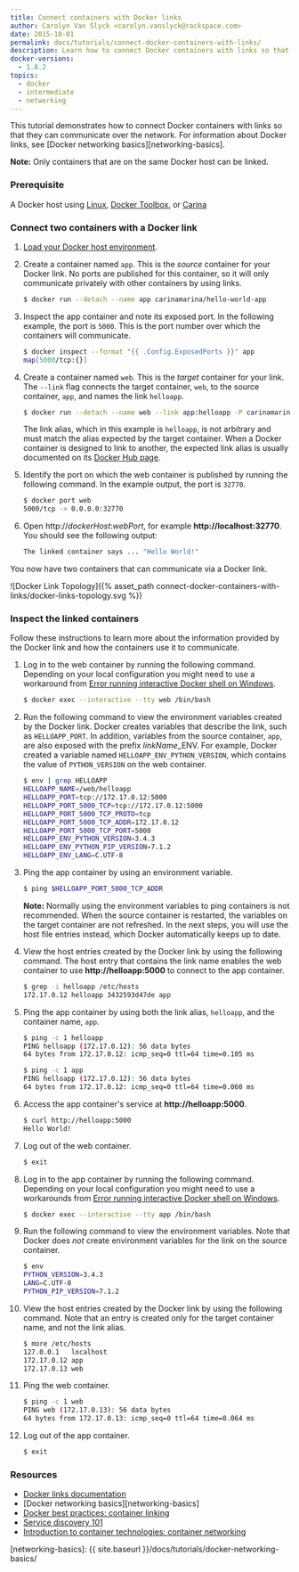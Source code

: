 ```yaml
---
title: Connect containers with Docker links
author: Carolyn Van Slyck <carolyn.vanslyck@rackspace.com>
date: 2015-10-01
permalink: docs/tutorials/connect-docker-containers-with-links/
description: Learn how to connect Docker containers with links so that they can communicate with each other over the network
docker-versions:
  - 1.8.2
topics:
  - docker
  - intermediate
  - networking
---
```


This tutorial demonstrates how to connect Docker containers with links so that they
can communicate over the network. For information about Docker links, see [Docker networking basics][networking-basics].

**Note:** Only containers that are on the same Docker host can be linked.

### Prerequisite

A Docker host using [Linux][docker-linux], [Docker Toolbox][docker-toolbox], or [Carina][carina]

[docker-linux]: http://docs.docker.com/linux/step_one/
[docker-toolbox]: https://www.docker.com/toolbox
[carina]: http://app.getcarina.com/app/signup

### <a name="connect"></a> Connect two containers with a Docker link

1. [Load your Docker host environment](/docs/tutorials/load-docker-environment-on-mac/).

2. Create a container named `app`. This is the _source_ container for your Docker link. No ports
    are published for this container, so it will only communicate privately with other
    containers by using links.

    ```bash
    $ docker run --detach --name app carinamarina/hello-world-app
    ```

3. Inspect the app container and note its exposed port. In the following example, the
    port is `5000`. This is the port number over which the containers will communicate.

    ```bash
    $ docker inspect --format "{{ .Config.ExposedPorts }}" app
    map[5000/tcp:{}]
    ```

4. Create a container named `web`. This is the _target_ container for your link.
    The `--link` flag connects the target container, `web`,
    to the source container, `app`, and names the link `helloapp`.

    ```bash
    $ docker run --detach --name web --link app:helloapp -P carinamarina/hello-world-web
    ```

    The link alias, which in this example is `helloapp`, is not arbitrary and must match the alias expected by the target
    container. When a Docker container is designed to link to another, the expected
    link alias is usually documented on its [Docker Hub page](https://hub.docker.com/r/carinamarina/hello-world-web/).

5. Identify the port on which the web container is published by running the following command.
    In the example output, the port is `32770`.

    ```bash
    $ docker port web
    5000/tcp -> 0.0.0.0:32770
    ```

6. Open http://_dockerHost_:_webPort_, for example **http://localhost:32770**.
    You should see the following output:

      ```bash
      The linked container says ... "Hello World!"
      ```

You now have two containers that can communicate via a Docker link.

![Docker Link Topology]({% asset_path connect-docker-containers-with-links/docker-links-topology.svg %})

### <a name="inspect"></a> Inspect the linked containers

Follow these instructions to learn more about the information provided by the Docker link
and how the containers use it to communicate.

1. Log in to the web container by running the following command. Depending on your local configuration
    you might need to use a workaround from [Error running interactive Docker shell on Windows][tty-workaround].

    ```bash
    $ docker exec --interactive --tty web /bin/bash
    ```

2. Run the following command to view the environment variables created by the Docker link.
    Docker creates variables that describe the link, such as `HELLOAPP_PORT`.
    In addition, variables from the source container, `app`, are also exposed with the prefix _linkName_\_ENV.
    For example, Docker created a variable named `HELLOAPP_ENV_PYTHON_VERSION`,
    which contains the value of `PYTHON_VERSION` on the web container.

    ```bash
    $ env | grep HELLOAPP
    HELLOAPP_NAME=/web/helloapp
    HELLOAPP_PORT=tcp://172.17.0.12:5000
    HELLOAPP_PORT_5000_TCP=tcp://172.17.0.12:5000
    HELLOAPP_PORT_5000_TCP_PROTO=tcp
    HELLOAPP_PORT_5000_TCP_ADDR=172.17.0.12
    HELLOAPP_PORT_5000_TCP_PORT=5000
    HELLOAPP_ENV_PYTHON_VERSION=3.4.3
    HELLOAPP_ENV_PYTHON_PIP_VERSION=7.1.2
    HELLOAPP_ENV_LANG=C.UTF-8
    ```

3. Ping the app container by using an environment variable.

    ```bash
    $ ping $HELLOAPP_PORT_5000_TCP_ADDR
    ```

    **Note:** Normally using the environment variables to ping containers is not recommended.
    When the source container is restarted,
    the variables on the target container are not refreshed. In the next steps,
    you will use the host file entries instead, which Docker automatically keeps up to date.

4. View the host entries created by the Docker link by using the following command. The
    host entry that contains the link name enables the web container to
    use **http://helloapp:5000** to connect to the app container.

    ```bash
    $ grep -i helloapp /etc/hosts
    172.17.0.12	helloapp 3432593d47de app
    ```

5. Ping the app container by using both the link alias, `helloapp`, and the container name, `app`.

    ```bash
    $ ping -c 1 helloapp
    PING helloapp (172.17.0.12): 56 data bytes
    64 bytes from 172.17.0.12: icmp_seq=0 ttl=64 time=0.105 ms

    $ ping -c 1 app
    PING helloapp (172.17.0.12): 56 data bytes
    64 bytes from 172.17.0.12: icmp_seq=0 ttl=64 time=0.060 ms
    ```

6. Access the app container's service at **http://helloapp:5000**.

    ```bash
    $ curl http://helloapp:5000
    Hello World!
    ```

7. Log out of the web container.

    ```bash
    $ exit
    ```

8. Log in to the app container by running the following command. Depending on your local configuration
    you might need to use a workarounds from [Error running interactive Docker shell on Windows][tty-workaround].

    ```bash
    $ docker exec --interactive --tty app /bin/bash
    ```

9. Run the following command to view the environment variables. Note that Docker does _not_
    create environment variables for the link on the source container.

    ```bash
    $ env
    PYTHON_VERSION=3.4.3
    LANG=C.UTF-8
    PYTHON_PIP_VERSION=7.1.2
    ```

10. View the host entries created by the Docker link by using the following command. Note that
    an entry is created only for the target container name, and not the link alias.

    ```bash
    $ more /etc/hosts
    127.0.0.1	localhost
    172.17.0.12	app
    172.17.0.13	web
    ```

11. Ping the web container.

    ```bash
    $ ping -c 1 web
    PING web (172.17.0.13): 56 data bytes
    64 bytes from 172.17.0.13: icmp_seq=0 ttl=64 time=0.064 ms
    ```

12. Log out of the app container.

    ```bash
    $ exit
    ```

[tty-workaround]: {{site.baseurl}}/docs/references/troubleshooting-cannot-enable-tty-mode-on-windows/

### Resources

* [Docker links documentation](https://docs.docker.com/userguide/dockerlinks/)
* [Docker networking basics][networking-basics]
* [Docker best practices: container linking](/docs/best-practices/docker-best-practices-container-linking/)
* [Service discovery 101](/docs/tutorials/service-discovery-101/)
* [Introduction to container technologies: container networking](/docs/best-practices/container-technologies-networking/)

[networking-basics]: {{ site.baseurl }}/docs/tutorials/docker-networking-basics/
